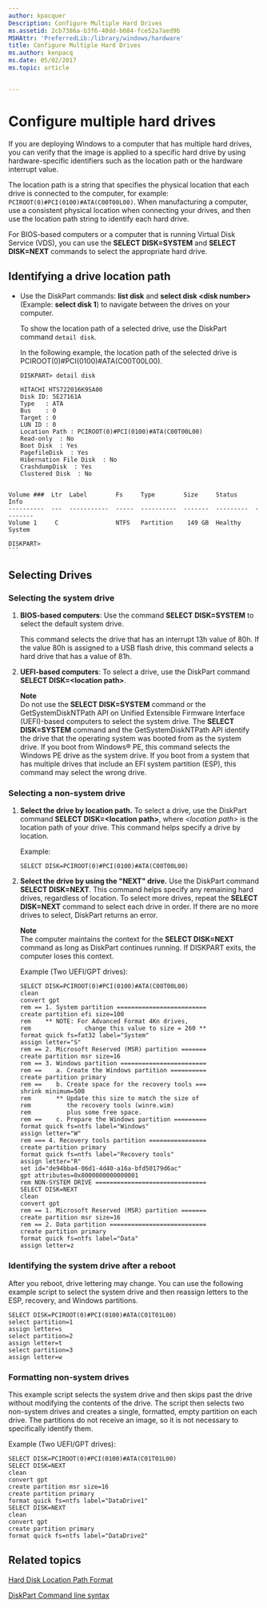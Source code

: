 ```yaml
---
author: kpacquer
Description: Configure Multiple Hard Drives
ms.assetid: 2cb7386a-b3f6-40dd-b084-fce52a7aed9b
MSHAttr: 'PreferredLib:/library/windows/hardware'
title: Configure Multiple Hard Drives
ms.author: kenpacq
ms.date: 05/02/2017
ms.topic: article


---
```


# Configure multiple hard drives


If you are deploying Windows to a computer that has multiple hard drives, you can verify that the image is applied to a specific hard drive by using hardware-specific identifiers such as the location path or the hardware interrupt value.

The location path is a string that specifies the physical location that each drive is connected to the computer, for example: `PCIROOT(0)#PCI(0100)#ATA(C00T00L00)`. When manufacturing a computer, use a consistent physical location when connecting your drives, and then use the location path string to identify each hard drive.

For BIOS-based computers or a computer that is running Virtual Disk Service (VDS), you can use the **SELECT DISK=SYSTEM** and **SELECT DISK=NEXT** commands to select the appropriate hard drive.


## <span id="IdentifyingDiskLocationPath"></span><span id="identifyingdisklocationpath"></span><span id="IDENTIFYINGDISKLOCATIONPATH"></span>Identifying a drive location path


-   Use the DiskPart commands: **list disk** and **select disk &lt;disk number&gt;** (Example: **select disk 1**) to navigate between the drives on your computer.

    To show the location path of a selected drive, use the DiskPart command `detail disk`.

    In the following example, the location path of the selected drive is PCIROOT(0)\#PCI(0100)\#ATA(C00T00L00).

    ```
    DISKPART> detail disk

    HITACHI HTS722016K9SA00
    Disk ID: 5E27161A
    Type   : ATA
    Bus    : 0
    Target : 0
    LUN ID : 0
    Location Path : PCIROOT(0)#PCI(0100)#ATA(C00T00L00)
    Read-only  : No
    Boot Disk  : Yes
    PagefileDisk  : Yes
    Hibernation File Disk  : No
    CrashdumpDisk  : Yes
    Clustered Disk  : No


~~~
Volume ###  Ltr  Label        Fs     Type        Size     Status     Info
----------  ---  -----------  -----  ----------  -------  ---------  --------
Volume 1     C                NTFS   Partition    149 GB  Healthy    System

DISKPART>
```
~~~

## <span id="Selecting_Drives"></span><span id="selecting_drives"></span><span id="SELECTING_DRIVES"></span>Selecting Drives


### <span id="SelectingSystemDisk"></span><span id="selectingsystemdisk"></span><span id="SELECTINGSYSTEMDISK"></span>Selecting the system drive


1.  **BIOS-based computers**: Use the command **SELECT DISK=SYSTEM** to select the default system drive.

    This command selects the drive that has an interrupt 13h value of 80h. If the value 80h is assigned to a USB flash drive, this command selects a hard drive that has a value of 81h.

2.  **UEFI-based computers**: To select a drive, use the DiskPart command **SELECT DISK=&lt;location path&gt;**.

    **Note**  
    Do not use the **SELECT DISK=SYSTEM** command or the GetSystemDiskNTPath API on Unified Extensible Firmware Interface (UEFI)-based computers to select the system drive. The **SELECT DISK=SYSTEM** command and the GetSystemDiskNTPath API identify the drive that the operating system was booted from as the system drive. If you boot from Windows® PE, this command selects the Windows PE drive as the system drive. If you boot from a system that has multiple drives that include an EFI system partition (ESP), this command may select the wrong drive.



### <span id="SelectingNonSystemDisks"></span><span id="selectingnonsystemdisks"></span><span id="SELECTINGNONSYSTEMDISKS"></span>Selecting a non-system drive


1.  **Select the drive by location path.** To select a drive, use the DiskPart command **SELECT DISK=&lt;location path&gt;**, where &lt;*location path*&gt; is the location path of your drive. This command helps specify a drive by location.

    Example:

    ```
    SELECT DISK=PCIROOT(0)#PCI(0100)#ATA(C00T00L00)
    ```

2.  **Select the drive by using the "NEXT" drive.** Use the DiskPart command **SELECT DISK=NEXT**. This command helps specify any remaining hard drives, regardless of location. To select more drives, repeat the **SELECT DISK=NEXT** command to select each drive in order. If there are no more drives to select, DiskPart returns an error.

    **Note**  
    The computer maintains the context for the **SELECT DISK=NEXT** command as long as DiskPart continues running. If DISKPART exits, the computer loses this context.

    Example (Two UEFI/GPT drives):

    ```
    SELECT DISK=PCIROOT(0)#PCI(0100)#ATA(C00T00L00)
    clean
    convert gpt
    rem == 1. System partition =========================
    create partition efi size=100
    rem    ** NOTE: For Advanced Format 4Kn drives,
    rem               change this value to size = 260 ** 
    format quick fs=fat32 label="System"
    assign letter="S"
    rem == 2. Microsoft Reserved (MSR) partition =======
    create partition msr size=16
    rem == 3. Windows partition ========================
    rem ==    a. Create the Windows partition ==========
    create partition primary 
    rem ==    b. Create space for the recovery tools ===
    shrink minimum=500
    rem       ** Update this size to match the size of
    rem          the recovery tools (winre.wim)
    rem          plus some free space.
    rem ==    c. Prepare the Windows partition ========= 
    format quick fs=ntfs label="Windows"
    assign letter="W"
    rem === 4. Recovery tools partition ================
    create partition primary
    format quick fs=ntfs label="Recovery tools"
    assign letter="R"
    set id="de94bba4-06d1-4d40-a16a-bfd50179d6ac"
    gpt attributes=0x8000000000000001
    rem NON-SYSTEM DRIVE ===============================
    SELECT DISK=NEXT
    clean
    convert gpt
    rem == 1. Microsoft Reserved (MSR) partition =======
    create partition msr size=16
    rem == 2. Data partition ===========================
    create partition primary
    format quick fs=ntfs label="Data"
    assign letter=z
    ```

### <span id="ExampleIdentifyingSystemDiskAfterReboot"></span><span id="exampleidentifyingsystemdiskafterreboot"></span><span id="EXAMPLEIDENTIFYINGSYSTEMDISKAFTERREBOOT"></span>Identifying the system drive after a reboot

After you reboot, drive lettering may change. You can use the following example script to select the system drive and then reassign letters to the ESP, recovery, and Windows partitions.

```
SELECT DISK=PCIROOT(0)#PCI(0100)#ATA(C01T01L00)
select partition=1
assign letter=s
select partition=2
assign letter=t
select partition=3
assign letter=w
```

### <span id="ExampleFormattingNonSystemDisks"></span><span id="exampleformattingnonsystemdisks"></span><span id="EXAMPLEFORMATTINGNONSYSTEMDISKS"></span>Formatting non-system drives

This example script selects the system drive and then skips past the drive without modifying the contents of the drive. The script then selects two non-system drives and creates a single, formatted, empty partition on each drive. The partitions do not receive an image, so it is not necessary to specifically identify them.

Example (Two UEFI/GPT drives):

```
SELECT DISK=PCIROOT(0)#PCI(0100)#ATA(C01T01L00)
SELECT DISK=NEXT
clean
convert gpt
create partition msr size=16
create partition primary
format quick fs=ntfs label="DataDrive1"
SELECT DISK=NEXT
clean
convert gpt
create partition primary
format quick fs=ntfs label="DataDrive2"
```

## <span id="related_topics"></span>Related topics


[Hard Disk Location Path Format](hard-disk-location-path-format.md)

[DiskPart Command line syntax](http://go.microsoft.com/fwlink/?LinkId=128458)










